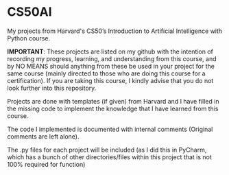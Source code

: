 # CS50AI
My projects from Harvard's CS50’s Introduction to Artificial Intelligence with Python course.

****IMPORTANT****:
These projects are listed on my github with the intention of recording my progress, learning, and understanding from this course, 
and by NO MEANS should anything from these be used in your project for the same course (mainly directed to those who are doing this course for a certification). If you are taking this course, I kindly advise that you do not look further into this repository.

Projects are done with templates (if given) from Harvard and I have filled in the missing code to implement the knowledge
that I have learned from this course.

The code I implemented is documented with internal comments (Original comments are left alone).

The .py files for each project will be included (as I did this in PyCharm, which has a bunch of other directories/files
within this project that is not 100% required for function)
